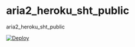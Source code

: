 # aria2_heroku_sht_public
aria2_heroku_sht_public


[![Deploy](https://www.herokucdn.com/deploy/button.svg)](https://heroku.com/deploy?template=https://github.com/Kwok1am/heroku_download/tree/main)
